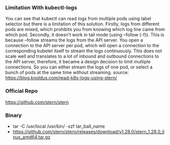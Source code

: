 ### Limitation With kubectl-logs
You can see that kubectl can read logs from multiple pods using label selector but there is a limitation of this solution. Firstly, logs from different pods are mixed, which prohibits you from knowing which log line came from which pod. Secondly, it doesn’t work in tail mode (using –follow (-f)). This is because –follow streams the logs from the API server. You open a connection to the API server per pod, which will open a connection to the corresponding kubelet itself to stream the logs continuously. This does not scale well and translates to a lot of inbound and outbound connections to the API server, therefore, it became a design decision to limit multiple connections. So you can either stream the logs of one pod, or select a bunch of pods at the same time without streaming.
source: https://blog.knoldus.com/read-k8s-logs-using-stern/

### Official Repo
https://github.com/stern/stern

### Binary
-  tar -C /usr/local /usr/bin/ -xzf tar_ball_name
-  https://github.com/stern/stern/releases/download/v1.28.0/stern_1.28.0_linux_amd64.tar.gz
